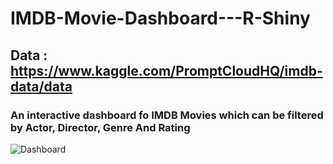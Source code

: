 # IMDB-Movie-Dashboard---R-Shiny

## Data : https://www.kaggle.com/PromptCloudHQ/imdb-data/data

### An interactive dashboard fo IMDB Movies which can be filtered by Actor, Director, Genre And Rating

![Dashboard](https://user-images.githubusercontent.com/31276613/64063002-b6920f00-cc31-11e9-8529-046a7db44db6.PNG)
